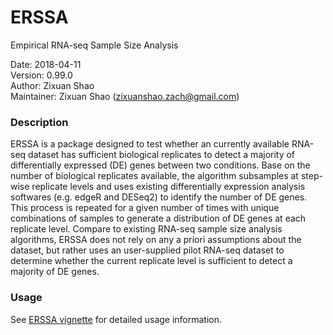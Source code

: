 # ERSSA
Empirical RNA-seq Sample Size Analysis

Date: 2018-04-11<br>
Version: 0.99.0<br>
Author: Zixuan Shao<br>
Maintainer: Zixuan Shao (zixuanshao.zach@gmail.com)

### Description
ERSSA is a package designed to test whether an currently available RNA-seq dataset has sufficient biological replicates to detect a majority of differentially expressed (DE) genes between two conditions. Base on the number of biological replicates available, the algorithm subsamples at step-wise replicate levels and uses existing differentially expression analysis softwares (e.g. edgeR and DESeq2) to identify the number of DE genes. This process is repeated for a given number of times with unique combinations of samples to generate a distribution of DE genes at each replicate level. Compare to existing RNA-seq sample size analysis algorithms, ERSSA does not rely on any a priori assumptions about the dataset, but rather uses an user-supplied pilot RNA-seq dataset to determine whether the current replicate level is sufficient to detect a majority of DE genes.

### Usage
See [ERSSA vignette](http://htmlpreview.github.com/?https://github.com/zshao1/ERSSA/tree/master/vignettes/ERSSA.html) for detailed usage information.
